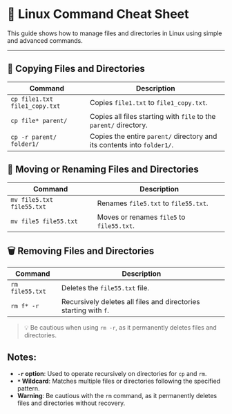 
# 📁 Linux Command Cheat Sheet

This guide shows how to manage files and directories in Linux using simple and advanced commands.

---

## 📂 Copying Files and Directories

| Command                                 | Description                                                                 |
|-----------------------------------------|-----------------------------------------------------------------------------|
| `cp file1.txt file1_copy.txt`           | Copies `file1.txt` to `file1_copy.txt`.                                     |
| `cp file* parent/`                      | Copies all files starting with `file` to the `parent/` directory.           |
| `cp -r parent/ folder1/`                | Copies the entire `parent/` directory and its contents into `folder1/`.     |

## 📄 Moving or Renaming Files and Directories
| Command                                 | Description                                                                 |
|-----------------------------------------|-----------------------------------------------------------------------------|
| `mv file5.txt file55.txt`               | Renames `file5.txt` to `file55.txt`.                                        |
| `mv file5 file55.txt`                   | Moves or renames `file5` to `file55.txt`.                                   |

## 🗑 Removing Files and Directories
| Command                                 | Description                                                                 |
|-----------------------------------------|-----------------------------------------------------------------------------|
| `rm file55.txt`                         | Deletes the `file55.txt` file.                                              |
| `rm f* -r`                              | Recursively deletes all files and directories starting with `f`.            |

> 💡 Be cautious when using `rm -r`, as it permanently deletes files and directories.
## Notes:
- **`-r` option**: Used to operate recursively on directories for `cp` and `rm`.
- **`*` Wildcard**: Matches multiple files or directories following the specified pattern.
- **Warning**: Be cautious with the `rm` command, as it permanently deletes files and directories without recovery.
